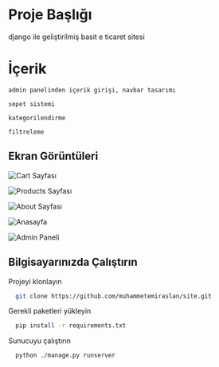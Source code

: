
# Proje Başlığı

django ile geliştirilmiş basit e ticaret sitesi

# İçerik

    admin panelinden içerik girişi, navbar tasarımı

    sepet sistemi

    kategorilendirme

    filtreleme

    
## Ekran Görüntüleri

![Cart Sayfası](127.0.0.1_8000_cart_.png)

![Products Sayfası](127.0.0.1_8000_products_.png)

![About Sayfası](127.0.0.1_8000_about_.png)

![Anasayfa](127.0.0.1_8000_.png)

![Admin Paneli](127.0.0.1_8000_admin_.png)
## Bilgisayarınızda Çalıştırın

Projeyi klonlayın

```bash
  git clone https://github.com/muhammetemiraslan/site.git
```

Gerekli paketleri yükleyin

```bash
  pip install -r requirements.txt
```

Sunucuyu çalıştırın

```bash
  python ./manage.py runserver
```

  
